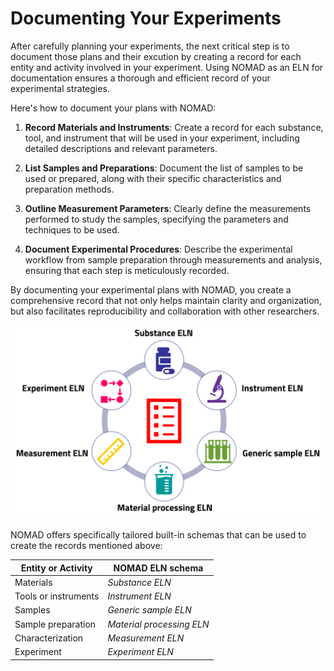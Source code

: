# Documenting Your Experiments

After carefully planning your experiments, the next critical step is to document those plans and their excution by creating a record for each entity and activity involved in your experiment. Using NOMAD as an ELN for documentation ensures a thorough and efficient record of your experimental strategies.

Here's how to document your plans with NOMAD:

1. **Record Materials and Instruments**: Create a record for each substance, tool, and instrument that will be used in your experiment, including detailed descriptions and relevant parameters. 


2. **List Samples and Preparations**: Document the list of samples to be used or prepared, along with their specific characteristics and preparation methods.

3. **Outline Measurement Parameters**: Clearly define the measurements performed to study the samples, specifying the parameters and techniques to be used.

4. **Document Experimental Procedures**: Describe the experimental workflow from sample preparation through measurements and analysis, ensuring that each step is meticulously recorded.

By documenting your experimental plans with NOMAD, you create a comprehensive record that not only helps maintain clarity and organization, but also facilitates reproducibility and collaboration with other researchers.

<div style="text-align: center;">
    <img src="../images/overview/3.png" alt="Aspects of an experiment to be documented" width="600">
</div>

NOMAD offers specifically tailored built-in schemas that can be used to create the records mentioned above: 

| Entity or Activity | NOMAD ELN schema |
|--------------------|------------------|
| Materials | *Substance ELN*| 
| Tools or instruments | *Instrument ELN*|
| Samples | *Generic sample ELN*|
| Sample preparation | *Material processing ELN*|
| Characterization | *Measurement ELN*| 
| Experiment | *Experiment ELN*| 

